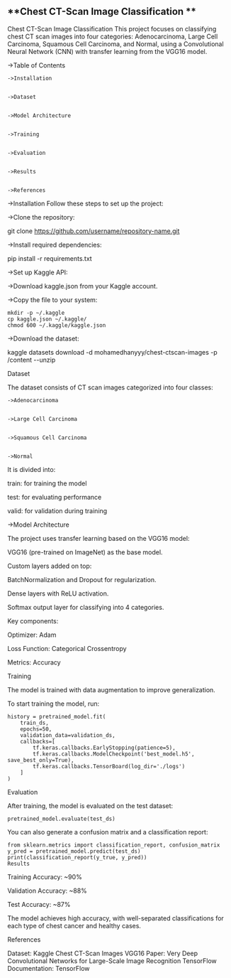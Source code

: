 
## **Chest CT-Scan Image Classification ** ##

Chest CT-Scan Image Classification
This project focuses on classifying chest CT scan images into four categories: Adenocarcinoma, Large Cell Carcinoma, Squamous Cell Carcinoma, and Normal, using a Convolutional Neural Network (CNN) with transfer learning from the VGG16 model.


->Table of Contents


    ->Installation
    
    
    ->Dataset
    
    
    ->Model Architecture
    
    
    ->Training
    
    
    ->Evaluation
    
    
    ->Results
    
    
    ->References
    

->Installation
    Follow these steps to set up the project:


->Clone the repository:


  git clone https://github.com/username/repository-name.git


->Install required dependencies:


  pip install -r requirements.txt


->Set up Kaggle API:


->Download kaggle.json from your Kaggle account.


->Copy the file to your system:
 

    mkdir -p ~/.kaggle
    cp kaggle.json ~/.kaggle/
    chmod 600 ~/.kaggle/kaggle.json


->Download the dataset:

 
kaggle datasets download -d mohamedhanyyy/chest-ctscan-images -p /content --unzip


Dataset


The dataset consists of CT scan images categorized into four classes:
    
    
    ->Adenocarcinoma

    
    ->Large Cell Carcinoma
    
    
    ->Squamous Cell Carcinoma
    
    
    ->Normal


It is divided into:
  
  
  train: for training the model
  
  
  test: for evaluating performance
  
  
  valid: for validation during training

->Model Architecture


The project uses transfer learning based on the VGG16 model:


VGG16 (pre-trained on ImageNet) as the base model.


Custom layers added on top:


BatchNormalization and Dropout for regularization.


Dense layers with ReLU activation.


Softmax output layer for classifying into 4 categories.


Key components:


Optimizer: Adam


Loss Function: Categorical Crossentropy


Metrics: Accuracy


Training


The model is trained with data augmentation to improve generalization.


To start training the model, run:


    history = pretrained_model.fit(
        train_ds,
        epochs=50,
        validation_data=validation_ds,
        callbacks=[
            tf.keras.callbacks.EarlyStopping(patience=5),
            tf.keras.callbacks.ModelCheckpoint('best_model.h5', save_best_only=True),
            tf.keras.callbacks.TensorBoard(log_dir='./logs')
        ]
    )


Evaluation


After training, the model is evaluated on the test dataset:

    pretrained_model.evaluate(test_ds)

You can also generate a confusion matrix and a classification report:

    from sklearn.metrics import classification_report, confusion_matrix
    y_pred = pretrained_model.predict(test_ds)
    print(classification_report(y_true, y_pred))
    Results
Training Accuracy: ~90%


Validation Accuracy: ~88%


Test Accuracy: ~87%


The model achieves high accuracy, with well-separated classifications for each type of chest cancer and healthy cases.

References


Dataset: Kaggle Chest CT-Scan Images
VGG16 Paper: Very Deep Convolutional Networks for Large-Scale Image Recognition
TensorFlow Documentation: TensorFlow
